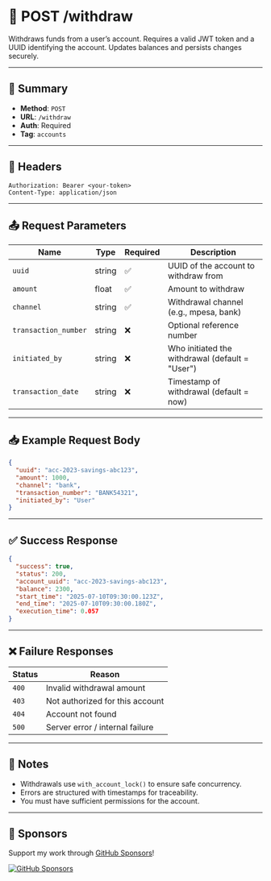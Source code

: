 # 💸 POST /withdraw

Withdraws funds from a user’s account. Requires a valid JWT token and a UUID identifying the account. Updates balances and persists changes securely.

---

## 📌 Summary

- **Method**: `POST`
- **URL**: `/withdraw`
- **Auth**: Required
- **Tag**: `accounts`

---

## 🔐 Headers

```
Authorization: Bearer <your-token>
Content-Type: application/json
```

---

## 📤 Request Parameters

| Name                 | Type     | Required | Description                                |
|----------------------|----------|----------|--------------------------------------------|
| `uuid`               | string   | ✅       | UUID of the account to withdraw from       |
| `amount`             | float    | ✅       | Amount to withdraw                         |
| `channel`            | string   | ✅       | Withdrawal channel (e.g., mpesa, bank)     |
| `transaction_number` | string   | ❌       | Optional reference number                  |
| `initiated_by`       | string   | ❌       | Who initiated the withdrawal (default = "User") |
| `transaction_date`   | string   | ❌       | Timestamp of withdrawal (default = now)    |

---

## 📥 Example Request Body

```json
{
  "uuid": "acc-2023-savings-abc123",
  "amount": 1000,
  "channel": "bank",
  "transaction_number": "BANK54321",
  "initiated_by": "User"
}
```

---

## ✅ Success Response

```json
{
  "success": true,
  "status": 200,
  "account_uuid": "acc-2023-savings-abc123",
  "balance": 2300,
  "start_time": "2025-07-10T09:30:00.123Z",
  "end_time": "2025-07-10T09:30:00.180Z",
  "execution_time": 0.057
}
```

---

## ❌ Failure Responses

| Status | Reason                         |
|--------|--------------------------------|
| `400`  | Invalid withdrawal amount      |
| `403`  | Not authorized for this account|
| `404`  | Account not found              |
| `500`  | Server error / internal failure|

---

## 🧠 Notes

- Withdrawals use `with_account_lock()` to ensure safe concurrency.
- Errors are structured with timestamps for traceability.
- You must have sufficient permissions for the account.

---
## 💖 Sponsors

Support my work through [GitHub Sponsors](https://github.com/sponsors/statisticsguru1)!

[![GitHub Sponsors](https://img.shields.io/github/sponsors/statisticsguru1?style=flat-square)](https://github.com/sponsors/statisticsguru1)

